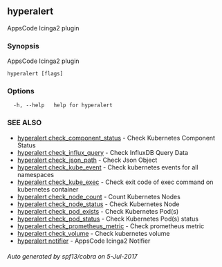 ## hyperalert

AppsCode Icinga2 plugin

### Synopsis


AppsCode Icinga2 plugin

```
hyperalert [flags]
```

### Options

```
  -h, --help   help for hyperalert
```

### SEE ALSO
* [hyperalert check_component_status](hyperalert_check_component_status.md)	 - Check Kubernetes Component Status
* [hyperalert check_influx_query](hyperalert_check_influx_query.md)	 - Check InfluxDB Query Data
* [hyperalert check_json_path](hyperalert_check_json_path.md)	 - Check Json Object
* [hyperalert check_kube_event](hyperalert_check_kube_event.md)	 - Check kubernetes events for all namespaces
* [hyperalert check_kube_exec](hyperalert_check_kube_exec.md)	 - Check exit code of exec command on kubernetes container
* [hyperalert check_node_count](hyperalert_check_node_count.md)	 - Count Kubernetes Nodes
* [hyperalert check_node_status](hyperalert_check_node_status.md)	 - Check Kubernetes Node
* [hyperalert check_pod_exists](hyperalert_check_pod_exists.md)	 - Check Kubernetes Pod(s)
* [hyperalert check_pod_status](hyperalert_check_pod_status.md)	 - Check Kubernetes Pod(s) status
* [hyperalert check_prometheus_metric](hyperalert_check_prometheus_metric.md)	 - Check prometheus metric
* [hyperalert check_volume](hyperalert_check_volume.md)	 - Check kubernetes volume
* [hyperalert notifier](hyperalert_notifier.md)	 - AppsCode Icinga2 Notifier

###### Auto generated by spf13/cobra on 5-Jul-2017
